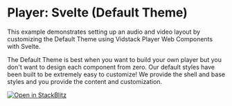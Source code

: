 # Player: Svelte (Default Theme)

This example demonstrates setting up an audio and video layout by customizing the Default Theme
using Vidstack Player Web Components with Svelte.

The Default Theme is best when you want to build your own player but you don't want to
design each component from zero. Our default styles have been built to be extremely easy to
customize! We provide the shell and base styles and you provide the content and customization.

[![Open in StackBlitz](https://developer.stackblitz.com/img/open_in_stackblitz.svg)][stackblitz-demo]

[stackblitz-demo]: https://stackblitz.com/fork/github/vidstack/examples/tree/player/svelte/default-theme?title=Vidstack%20Player%20-%20Svelte%20%28Default%20Theme%29&file=src/main.ts&showSidebar=1

